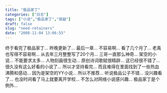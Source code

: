 ```yaml
---
title: "极品家丁"
categories: ["日志"]
tags: ["小说","极品家丁","穿越"]
draft: false
slug: "need-retainers"
date: "2008-11-04 13:06:55"
---
```


终于看完了极品家丁...
昨晚更新了... 
最后一章... 
不容易啊... 
看了几个月了... 
老禹也写得不容易啊... 
从去年三月整整写了20个月... 
三哥一直那么神奇... 
架空的小说... 
不能要求太多... 
人物刻画很生动... 
原创诗词歌赋很精辟... 
这已经很不错了... 
很久没有这么好看的小说了... 
所以才坚持看完... 
而且难得在里面找到了一些热血沸腾和感动... 
因为是架空的YY小说... 
所以不推荐... 
听说极品公子不错... 
没兴趣看了... 
也没时间看了马上就要离开学校... 
不怎么对网络小说感兴趣... 
极品家丁是个例外...
